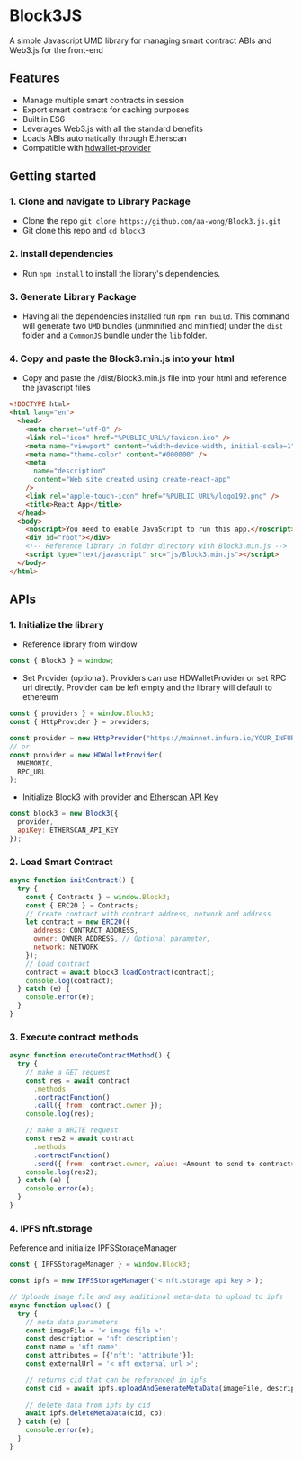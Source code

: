 # Block3JS

A simple Javascript UMD library for managing smart contract ABIs and Web3.js for the front-end

## Features

- Manage multiple smart contracts in session
- Export smart contracts for caching purposes
- Built in ES6
- Leverages Web3.js with all the standard benefits
- Loads ABIs automatically through Etherscan
- Compatible with [hdwallet-provider](https://github.com/trufflesuite/truffle/tree/master/packages/hdwallet-provider#readme)

## Getting started

### 1. Clone and navigate to Library Package

- Clone the repo `git clone https://github.com/aa-wong/Block3.js.git`
- Git clone this repo and `cd block3`

### 2. Install dependencies

- Run `npm install` to install the library's dependencies.

### 3. Generate Library Package

- Having all the dependencies installed run `npm run build`. This command will generate two `UMD` bundles (unminified and minified) under the `dist` folder and a `CommonJS` bundle under the `lib` folder.

### 4. Copy and paste the Block3.min.js into your html

- Copy and paste the /dist/Block3.min.js file into your html and reference the javascript files
```html
<!DOCTYPE html>
<html lang="en">
  <head>
    <meta charset="utf-8" />
    <link rel="icon" href="%PUBLIC_URL%/favicon.ico" />
    <meta name="viewport" content="width=device-width, initial-scale=1" />
    <meta name="theme-color" content="#000000" />
    <meta
      name="description"
      content="Web site created using create-react-app"
    />
    <link rel="apple-touch-icon" href="%PUBLIC_URL%/logo192.png" />
    <title>React App</title>
  </head>
  <body>
    <noscript>You need to enable JavaScript to run this app.</noscript>
    <div id="root"></div>
    <!-- Reference library in folder directory with Block3.min.js -->
    <script type="text/javascript" src="js/Block3.min.js"></script>
  </body>
</html>
```

## APIs

### 1. Initialize the library

- Reference library from window
```javascript
const { Block3 } = window;
```
- Set Provider (optional). Providers can use HDWalletProvider or set RPC url directly. Provider can be left empty and the library will default to ethereum
```javascript
const { providers } = window.Block3;
const { HttpProvider } = providers;

const provider = new HttpProvider("https://mainnet.infura.io/YOUR_INFURA_API_KEY");
// or
const provider = new HDWalletProvider(
  MNEMONIC,
  RPC_URL
);
```
- Initialize Block3 with provider and [Etherscan API Key](https://etherscan.io/apis)
```javascript
const block3 = new Block3({
  provider,
  apiKey: ETHERSCAN_API_KEY
});
```

### 2. Load Smart Contract

```javascript
async function initContract() {
  try {
    const { Contracts } = window.Block3;
    const { ERC20 } = Contracts;
    // Create contract with contract address, network and address
    let contract = new ERC20({
      address: CONTRACT_ADDRESS,
      owner: OWNER_ADDRESS, // Optional parameter,
      network: NETWORK
    });
    // Load contract
    contract = await block3.loadContract(contract);
    console.log(contract);
  } catch (e) {
    console.error(e);
  }
}
```

### 3. Execute contract methods
```javascript
async function executeContractMethod() {
  try {
    // make a GET request
    const res = await contract
      .methods
      .contractFunction()
      .call({ from: contract.owner });
    console.log(res);

    // make a WRITE request
    const res2 = await contract
      .methods
      .contractFunction()
      .send({ from: contract.owner, value: <Amount to send to contract> });
    console.log(res2);
  } catch (e) {
    console.error(e);
  }
}
```

### 4. IPFS nft.storage
Reference and initialize IPFSStorageManager

```javascript
const { IPFSStorageManager } = window.Block3;

const ipfs = new IPFSStorageManager('< nft.storage api key >');

// Uploade image file and any additional meta-data to upload to ipfs
async function upload() {
  try {
    // meta data parameters
    const imageFile = '< image file >';
    const description = 'nft description';
    const name = 'nft name';
    const attributes = [{'nft': 'attribute'}];
    const externalUrl = '< nft external url >';

    // returns cid that can be referenced in ipfs
    const cid = await ipfs.uploadAndGenerateMetaData(imageFile, description, name, attributes, externalUrl);
 
    // delete data from ipfs by cid
    await ipfs.deleteMetaData(cid, cb);
  } catch (e) {
    console.error(e);
  }
}
```
